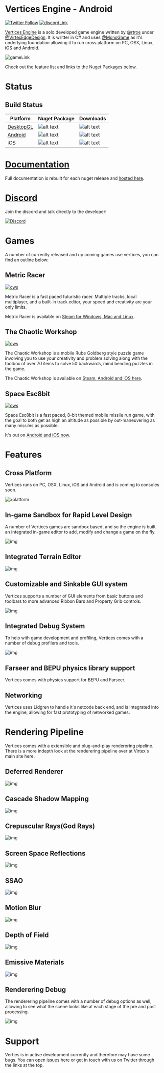 # Vertices Engine - Android

[![Twitter Follow](https://img.shields.io/twitter/follow/virtexedge?style=social)](https://twitter.com/VirtexEdge)
[![discordLink](https://img.shields.io/discord/477648425492545559?logo=discord)](https://discord.gg/y77qy7Avhx)

[Vertices Engine](https://virtexedge.design/work/vertices-engine/) is a solo developed game engine written by [@rtroe](https://github.com/rtroe) under [@VirtexEdgeDesign](https://virtexedge.design/). It is writter in C# and uses [@MonoGame](https://github.com/MonoGame/MonoGame) as it's underlying foundation allowing it to run cross platform on PC, OSX, Linux, iOS and Android.

![gameLink](https://i.imgur.com/FgyFGya.png)

Check out the feature list and links to the Nuget Packages below.

# Status

## Build Status

| Platform | Nuget Package                   | Downloads|
|----------|---------------------------------|--------------------------------
| [DesktopGL](https://www.nuget.org/packages/VerticesEngine.DesktopGL/)| ![alt text][buildOGL] |![alt text][dwnldOGL]|
| [Android](https://www.nuget.org/packages/VerticesEngine.Android/)  | ![alt text][buildAdr] |![alt text][dwnldAdr]|
| [iOS](https://www.nuget.org/packages/VerticesEngine.iOS)      | ![alt text][buildIOS] |![alt text][dwnldIOS]|


[buildxna]: https://img.shields.io/badge/build-depreciated-lightgray.svg
[buildDrX]: https://img.shields.io/badge/build-tbd-orange.svg
[buildOGL]: https://img.shields.io/nuget/v/VerticesEngine.DesktopGL.svg?logo=nuget
[buildAdr]: https://img.shields.io/nuget/v/VerticesEngine.Android.svg?logo=nuget
[buildIOS]: https://img.shields.io/nuget/v/VerticesEngine.iOS.svg?logo=nuget

[dwnldDrX]: https://img.shields.io/badge/build-tbd-orange.svg
[dwnldOGL]: https://img.shields.io/nuget/dt/VerticesEngine.DesktopGL.svg?logo=steam
[dwnldAdr]: https://img.shields.io/nuget/dt/VerticesEngine.Android.svg?logo=android
[dwnldIOS]: https://img.shields.io/nuget/dt/VerticesEngine.iOS.svg?logo=ios

[nugetSuccess]: https://img.shields.io/badge/nuget-released-green.svg
[nugetbeta]: https://img.shields.io/badge/nuget-beta-blue.svg
[nugetTBD]: https://img.shields.io/badge/nuget-comingsoon-orange.svg
[nugetNA]: https://img.shields.io/badge/nuget-deprecetated-lightgray.svg

# [Documentation](https://virtexedge.github.io/VerticesEngine/)
Full documentation is rebuilt for each nuget release and [hosted here](https://virtexedge.github.io/VerticesEngine/).

# [Discord](https://discord.gg/y77qy7Avhx)
Join the discord and talk directly to the developer!

[![Discord](https://i.imgur.com/Utz8COM.png)](https://discord.gg/y77qy7Avhx)

# Games
A number of currently released and up coming games use vertices, you can find an outline below:

## Metric Racer
[![cws](https://i.imgur.com/92O3Ocf.png)](http://games.virtexedge.com/MetricRacer/)

Metric Racer is a fast paced futuristic racer. Multiple tracks, local multiplayer, and a built-in track editor, your speed and creativity are your only limits.

Metric Racer is available on [Steam for Windows, Mac and Linux](http://games.virtexedge.com/MetricRacer/).

## The Chaotic Workshop
[![cws](https://i.imgur.com/Uy0pJaA.png)](http://games.virtexedge.com/TheChaoticWorkshop/)

The Chaotic Workshop is a mobile Rube Goldberg style puzzle game involving you to use your creativity and problem solving along with the toolbox of over 70 items to solve 50 backwards, mind bending puzzles in the game.

The Chaotic Workshop is available on [Steam, Android and iOS here](http://games.virtexedge.com/TheChaoticWorkshop/).

## Space Esc8bit
[![cws](https://i.imgur.com/pcSmVlE.png)](http://games.virtexedge.com/SpaceEsc8bit/)

Space Esc8bit is a fast paced, 8-bit themed mobile missile run game, with the goal to both get as high an altitude as possible by out-maneuvering as many missiles as possible.

It's out on [Android and iOS now](http://games.virtexedge.com/SpaceEsc8bit/).

# Features

## Cross Platform
Vertices runs on PC, OSX, Linux, iOS and Android and is coming to consoles soon.

![xplatform](https://i.imgur.com/e4mxOQ9.png)

## In-game Sandbox for Rapid Level Design
A number of Vertices games are sandbox based, and so the engine is built an integrated in-game editor to add, modify and change a game on the fly.

![img](https://i.imgur.com/wnCtNGX.png)

## Integrated Terrain Editor
![img](https://i.imgur.com/sPTtg9W.png)

## Customizable and Sinkable GUI system
Vertices supports a number of GUI elements from basic buttons and toolbars to more advanced Ribbon Bars and Property Grib controls.

![img](https://i.imgur.com/5N3F7mi.png)

## Integrated Debug System
To help with game development and profiling, Vertices comes with a number of debug profilers and tools.

![img](https://i.imgur.com/VYCcuGF.png)

## Farseer and BEPU physics library support
Vertices comes with physics support for BEPU and Farseer.

## Networking
Vertices uses Lidgren to handle it's netcode back end, and is integrated into the engine, allowing for fast prototyping of networked games.

# Rendering Pipeline
Vertices comes with a extensible and plug-and-play renderering pipeline. There is a more indepth look at the renderering pipeline over at Virtex's main site here.

## Deferred Renderer

![img](https://i.imgur.com/bhO1SjQ.png)

## Cascade Shadow Mapping

![img](https://i.imgur.com/LX2a3Y8.png)

## Crepuscular Rays(God Rays)

![img](https://i.imgur.com/amckqgS.png)

## Screen Space Reflections

![img](https://i.imgur.com/jukGSeO.png)

## SSAO

![img](https://i.imgur.com/GA6vy0W.png)

## Motion Blur

![img](https://i.imgur.com/z4PtH79.png)

## Depth of Field

![img](https://i.imgur.com/G25xjEV.png)

## Emissive Materials

![img](https://i.imgur.com/vJT6gnC.png)

## Renderering Debug 
The renderering pipeline comes with a number of debug options as well, allowing to see what the scene looks like at each stage of the pre and post processing.

![img](https://i.imgur.com/8YTpuvY.png)

# Support

Verties is in active development currently and therefore may have some bugs. You can open issues here or get in touch with us on Twitter through the links at the top.
